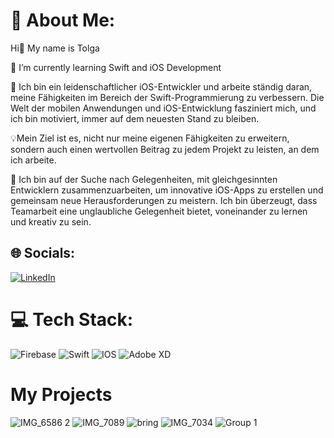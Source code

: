 # 💫 About Me:

Hi👋 My name is Tolga 

🌱 I’m currently learning Swift and iOS Development<br>

🚀 Ich bin ein leidenschaftlicher iOS-Entwickler und arbeite ständig daran, meine Fähigkeiten im Bereich der Swift-Programmierung zu verbessern. Die Welt der mobilen Anwendungen und iOS-Entwicklung fasziniert mich, und ich bin motiviert, immer auf dem neuesten Stand zu bleiben.

💡Mein Ziel ist es, nicht nur meine eigenen Fähigkeiten zu erweitern, sondern auch einen wertvollen Beitrag zu jedem Projekt zu leisten, an dem ich arbeite.

🤝 Ich bin auf der Suche nach Gelegenheiten, mit gleichgesinnten Entwicklern zusammenzuarbeiten, um innovative iOS-Apps zu erstellen und gemeinsam neue Herausforderungen zu meistern. Ich bin überzeugt, dass Teamarbeit eine unglaubliche Gelegenheit bietet, voneinander zu lernen und kreativ zu sein.



## 🌐 Socials:
[![LinkedIn](https://img.shields.io/badge/LinkedIn-%230077B5.svg?logo=linkedin&logoColor=white)](https://linkedin.com/in//tolga-sarikaya-4b9031254/) 

# 💻 Tech Stack:
![Firebase](https://img.shields.io/badge/firebase-%23039BE5.svg?style=flat&logo=firebase) ![Swift](https://img.shields.io/badge/swift-F54A2A?style=flat&logo=swift&logoColor=white) ![IOS](https://img.shields.io/badge/IOS-%2320232a.svg?style=flat&logo=apple&logoColor=white) ![Adobe XD](https://img.shields.io/badge/Adobe%20XD-470137?style=flat&logo=Adobe%20XD&logoColor=#FF61F6) 

# My Projects
![IMG_6586 2](https://github.com/TolgaSarikayaa/TolgaSarikayaa/assets/113526329/c2d3a2b1-9965-4958-aaba-b33ea34b9f92)  ![IMG_7089](https://github.com/TolgaSarikayaa/TolgaSarikayaa/assets/113526329/f63c6c7e-f98c-4ff0-ac5d-2a9a09d77d38)
![bring](https://github.com/TolgaSarikayaa/TolgaSarikayaa/assets/113526329/d5c2e267-9d91-4040-b0fb-da82f9e86265) ![IMG_7034](https://github.com/TolgaSarikayaa/TolgaSarikayaa/assets/113526329/c76787a5-4a88-4d9f-a4d8-160eac0a4392)
![Group 1](https://github.com/Veniox/Veniox/assets/113526329/ce245fab-3961-4c7c-80b3-15aa8021c1ae)


